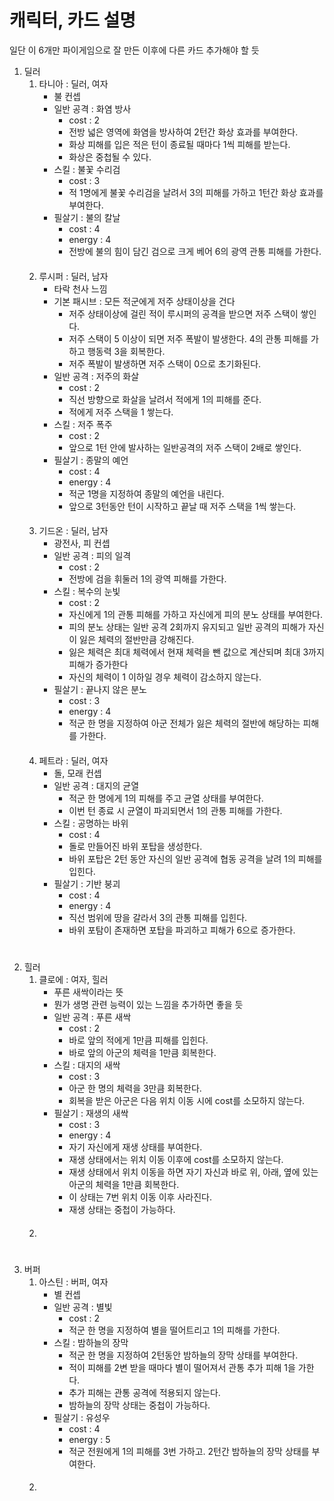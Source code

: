 # 캐릭터, 카드 설명

일단 이 6개만 파이게임으로 잘 만든 이후에 다른 카드 추가해야 할 듯

1. 딜러
   1. 타니아 : 딜러, 여자
      - 불 컨셉
      - 일반 공격 : 화염 방사
        - cost : 2
        - 전방 넓은 영역에 화염을 방사하여 2턴간 화상 효과를 부여한다. 
        - 화상 피해를 입은 적은 턴이 종료될 때마다 1씩 피해를 받는다. 
        - 화상은 중첩될 수 있다. 
      - 스킬 : 불꽃 수리검
        - cost : 3
        - 적 1명에게 불꽃 수리검을 날려서 3의 피해를 가하고 1턴간 화상 효과를 부여한다.
      - 필살기 : 불의 칼날
        - cost : 4
        - energy : 4
        - 전방에 불의 힘이 담긴 검으로 크게 베어 6의 광역 관통 피해를 가한다.
   ####
   2. 루시퍼 : 딜러, 남자
      - 타락 천사 느낌
      - 기본 패시브 : 모든 적군에게 저주 상태이상을 건다
        - 저주 상태이상에 걸린 적이 루시퍼의 공격을 받으면 저주 스택이 쌓인다. 
        - 저주 스택이 5 이상이 되면 저주 폭발이 발생한다. 4의 관통 피해를 가하고 행동력 3을 회복한다. 
        - 저주 폭발이 발생하면 저주 스택이 0으로 초기화된다. 
      - 일반 공격 : 저주의 화살
        - cost : 2
        - 직선 방향으로 화살을 날려서 적에게 1의 피해를 준다. 
        - 적에게 저주 스택을 1 쌓는다. 
      - 스킬 : 저주 폭주
        - cost : 2
        - 앞으로 1턴 안에 발사하는 일반공격의 저주 스택이 2배로 쌓인다.
      - 필살기 : 종말의 예언
        - cost : 4
        - energy : 4
        - 적군 1명을 지정하여 종말의 예언을 내린다.  
        - 앞으로 3턴동안 턴이 시작하고 끝날 때 저주 스택을 1씩 쌓는다.
   ####
   3. 기드온 : 딜러, 남자
      - 광전사, 피 컨셉
      - 일반 공격 : 피의 일격
        - cost : 2
        - 전방에 검을 휘둘러 1의 광역 피해를 가한다. 
      - 스킬 : 복수의 눈빛
        - cost : 2
        - 자신에게 1의 관통 피해를 가하고 자신에게 피의 분노 상태를 부여한다. 
        - 피의 분노 상태는 일반 공격 2회까지 유지되고 일반 공격의 피해가 자신이 잃은 체력의 절반만큼 강해진다. 
        - 잃은 체력은 최대 체력에서 현재 체력을 뺀 값으로 계산되며 최대 3까지 피해가 증가한다 
        - 자신의 체력이 1 이하일 경우 체력이 감소하지 않는다. 
      - 필살기 : 끝나지 않은 분노
        - cost : 3
        - energy : 4
        - 적군 한 명을 지정하여 아군 전체가 잃은 체력의 절반에 해당하는 피해를 가한다.
   ####
   4. 페트라 : 딜러, 여자
      - 돌, 모래 컨셉
      - 일반 공격 : 대지의 균열 
        - 적군 한 명에게 1의 피해를 주고 균열 상태를 부여한다. 
        - 이번 턴 종료 시 균열이 파괴되면서 1의 관통 피해를 가한다. 
      - 스킬 : 공명하는 바위
        - cost : 4
        - 돌로 만들어진 바위 포탑을 생성한다. 
        - 바위 포탑은 2턴 동안 자신의 일반 공격에 협동 공격을 날려 1의 피해를 입힌다. 
      - 필살기 : 기반 붕괴
        - cost : 4
        - energy : 4
        - 직선 범위에 땅을 갈라서 3의 관통 피해를 입힌다. 
        - 바위 포탐이 존재하면 포탑을 파괴하고 피해가 6으로 증가한다. 
#
2. 힐러
   1. 클로에 : 여자, 힐러
      - 푸른 새싹이라는 뜻
      - 뭔가 생명 관련 능력이 있는 느낌을 추가하면 좋을 듯
      - 일반 공격 : 푸른 새싹
        - cost : 2
        - 바로 앞의 적에게 1만큼 피해를 입힌다. 
        - 바로 앞의 아군의 체력을 1만큼 회복한다. 
      - 스킬 : 대지의 새싹
        - cost : 3
        - 아군 한 명의 체력을 3만큼 회복한다. 
        - 회복을 받은 아군은 다음 위치 이동 시에 cost를 소모하지 않는다. 
      - 필살기 : 재생의 새싹
        - cost : 3
        - energy : 4
        - 자기 자신에게 재생 상태를 부여한다. 
        - 재생 상태에서는 위치 이동 이후에 cost를 소모하지 않는다.
        - 재생 상태에서 위치 이동을 하면 자기 자신과 바로 위, 아래, 옆에 있는 아군의 체력을 1만큼 회복한다. 
        - 이 상태는 7번 위치 이동 이후 사라진다. 
        - 재생 상태는 중첩이 가능하다. 
   ####
   2. 
#
3. 버퍼
   1. 아스틴 : 버퍼, 여자
      - 별 컨셉
      - 일반 공격 : 별빛 
        - cost : 2
        - 적군 한 명을 지정하여 별을 떨어트리고 1의 피해를 가한다. 
      - 스킬 : 밤하늘의 장막
        - 적군 한 명을 지정하여 2턴동안 밤하늘의 장막 상태를 부여한다. 
        - 적이 피해를 2변 받을 때마다 별이 떨어져서 관통 추가 피해 1을 가한다. 
        - 추가 피해는 관통 공격에 적용되지 않는다. 
        - 밤하늘의 장막 상태는 중첩이 가능하다. 
      - 필살기 : 유성우
        - cost : 4
        - energy : 5
        - 적군 전원에게 1의 피해를 3번 가하고. 2턴간 밤하늘의 장막 상태를 부여한다. 
   ####
   2. 